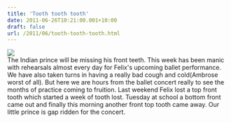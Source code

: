 ```yaml
---
title: 'Tooth tooth tooth'
date: 2011-06-26T10:21:00.001+10:00
draft: false
url: /2011/06/tooth-tooth-tooth.html
---
```


![](http://lh3.ggpht.com/-L4UUXOUek2A/TgZ7dadHNVI/AAAAAAAAAMU/jMCn8uhOlHQ/img_10.jpg)  
The Indian prince will be missing his front teeth. This week has been manic with rehearsals almost every day for Felix's upcoming ballet performance. We have also taken turns in having a really bad cough and cold(Ambrose worst of all). But here we are hours from the ballet concert really to see the months of practice coming to fruition. Last weekend Felix lost a top front tooth which started a week of tooth lost. Tuesday at school a bottom front came out and finally this morning another front top tooth came away. Our little prince is gap ridden for the concert.